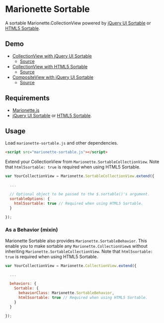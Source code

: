 Marionette Sortable
===================

A sortable Marionette.CollectionView powered by [jQuery UI Sortable](http://jqueryui.com/sortable/) or [HTML5 Sortable](https://github.com/voidberg/html5sortable).

Demo
----

- [CollectionView with jQuery UI Sortable](http://orangain.github.io/marionette-sortable/sample/jquery-ui-sortable.html)
  * [Source](https://github.com/orangain/marionette-sortable/tree/master/sample)
- [CollectionView with HTML5 Sortable](http://orangain.github.io/marionette-sortable/sample/html5-sortable.html)
  * [Source](https://github.com/orangain/marionette-sortable/tree/master/sample)
- [CompositeView with jQuery UI Sortable](http://orangain.github.io/marionette-sortable/sample/todomvc/)
  * [Source](https://github.com/orangain/marionette-sortable/tree/master/sample/todomvc)

Requirements
------------

- [Marionette.js](http://marionettejs.com/)
- [jQuery UI Sortable](http://jqueryui.com/sortable/) or [HTML5 Sortable](https://github.com/voidberg/html5sortable).

Usage
-----

Load `marionette-sortable.js` and other dependencies.

```html
<script src="marionette-sortable.js"></script>
```

Extend your CollectionView from `Marionette.SortableCollectionView`.
Note that `html5sortable: true` is required when using HTML5 Sortable.

```js
var YourCollectionView = Marionette.SortableCollectionView.extend({

  ...

  // Optional object to be passed to the $.sortable()'s argument.
  sortableOptions: {
    html5sortable: true // Required when using HTML5 Sortable.
  }

});
```

### As a Behavior (mixin)

Marionette Sortable also provides `Marionette.SortableBehavior`.
This enable you to make sortable any `Marionette.CollectionView`s without inheriting `Marionette.SortableCollectionView`.
Note that `html5sortable: true` is required when using HTML5 Sortable.

```js
var YourCollectionView = Marionette.CollectionView.extend({

  ...

  behaviors: {
    Sortable: {
      behaviorClass: Marionette.SortableBehavior,
      html5sortable: true // Required when using HTML5 Sortable.
    }
  }

});
```
